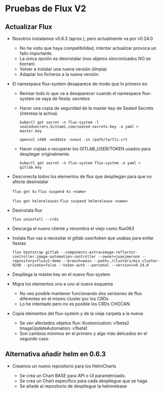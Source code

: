 # Pruebas de Flux V2

## Actualizar Flux

* Nosotros instalamos v0.6.3 (aprox.), pero actualmente va por v0.24.0

    * No he visto que haya compatibilidad, intentar actualizar provoca un fallo importante.
    * La única opción es desinstalar (nos objetos sincronizados NO se borran)
    * Volver a instalar una nueva versión (limpia)
    * Adaptar los ficheros a la nueva versión

* El namespace flux-system desaparece de modo que lo primero es:

    * Revisar todo lo que va a desaparecer cuando el namespace flux-system se vaya de fiesta: secretos
    * Hacer una copia de seguridad de la master key de Sealed Secrets (interesa la activa).

        `kubectl get secret -n flux-system -l sealedsecrets.bitnami.com/sealed-secrets-key -o yaml > master.key`

        `openssl x509 -enddate -noout -in /path/to/tls.crt`

    * Hacer copias o recuperar los GITLAB_USER/TOKEN usados para desplegar originalmente.

        `kubectl get secret -n flux-system flux-system -o yaml > gitlab.key`

* Desconecta todos los elementos de flux que despliegan para que no afecte desinstalar

    `flux get ks`
    `flux suspend ks <name>`

    `flux get helmreleases`
    `flux suspend helmrelease <name>`

* Desinstala flux

    `flux uninstall --crds`

* Descarga el nuevo cliente y renombra el viejo como flux063
* Instala flux vas a necesitar el gitlab user/token que usabas para evitar fiestas

    `flux bootstrap gitlab --components-extra=image-reflector-controller,image-automation-controller --owner=juanjmerono --repository=fluxv2-demo --branch=main --path=./clusters/mix-cluster-0240 --private=false --token-auth --personal --version=v0.24.0`

* Despliega la master.key en el nuevo flux-system
* Migra los elementos uno a uno al nuevo esquema
    * No veo posible mantener funcionando dos versiones de flux diferentes en el mismo cluster por los CRDs
    * Lo he intentado pero no es posible los CRDs CHOCAN.
* Copia elementos del flux-system y de la vieja carpeta a la nueva

    * Se ven afectados objetos flux:
        Kustomization: v1beta2
        ImageUpdateAutomation: v1beta1
    * Son cambios mínimos en el primero y algo más delicados en el segundo caso

## Alternativa añadir helm en 0.6.3

* Creamos un nuevo repositorio para los HelmCharts

    * Se crea un Chart BASE para API o UI parametrizado.
    * Se crea un Chart específico para cada despliegue que se haga
    * Se añade al repositorio de despliegue la helmrelease

